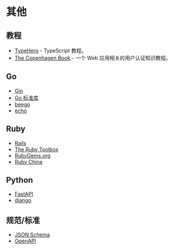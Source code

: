 # 其他

## 教程

- [TypeHero](https://typehero.dev/) - TypeScript 教程。
- [The Copenhagen Book](https://github.com/pilcrowonpaper/copenhagen) - 一个 Web 应用相关的用户认证知识教程。

## Go

- [Gin](https://github.com/gin-gonic/gin)
- [Go 标准库](https://pkg.go.dev/std)
- [beego](https://github.com/beego/beego)
- [echo](https://github.com/labstack/echo)

## Ruby

- [Rails](https://rubyonrails.org/)
- [The Ruby Toolbox](https://www.ruby-toolbox.com/)
- [RubyGems.org](https://rubygems.org/)
- [Ruby China](https://ruby-china.org/)
<!-- - [新人千万不要在 Windows 上使用 Ruby on Rails](https://ruby-china.org/topics/1020) -->

## Python

- [FastAPI](https://fastapi.tiangolo.com/zh/)
- [django](https://www.djangoproject.com/)

## 规范/标准

- [JSON Schema](https://json-schema.org/)
- [OpenAPI](https://github.com/OAI/OpenAPI-Specification)
